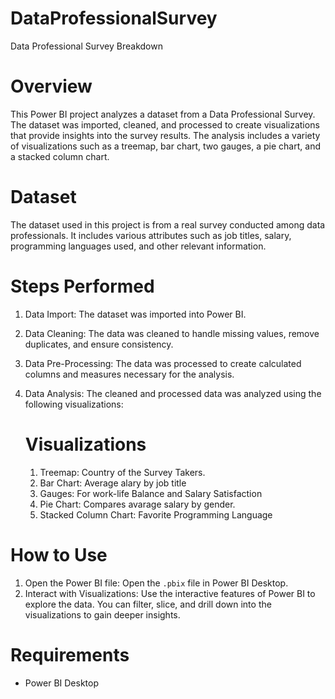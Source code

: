 # DataProfessionalSurvey
Data Professional Survey Breakdown

# Overview
This Power BI project analyzes a dataset from a Data Professional Survey. The dataset was imported, cleaned, and processed to create visualizations that provide insights into the survey results. The analysis includes a variety of visualizations such as a treemap, bar chart, two gauges, a pie chart, and a stacked column chart.

# Dataset
The dataset used in this project is from a real survey conducted among data professionals. It includes various attributes such as job titles, salary, programming languages used, and other relevant information.

# Steps Performed
1. Data Import: The dataset was imported into Power BI.
2. Data Cleaning: The data was cleaned to handle missing values, remove duplicates, and ensure consistency.
3. Data Pre-Processing: The data was processed to create calculated columns and measures necessary for the analysis.
4. Data Analysis: The cleaned and processed data was analyzed using the following visualizations:
  
      # Visualizations
      1. Treemap: Country of the Survey Takers.
      2. Bar Chart: Average alary by job title
      3. Gauges: For work-life Balance and Salary Satisfaction
      4. Pie Chart: Compares  avarage salary by gender.
      5. Stacked Column Chart: Favorite Programming Language 
# How to Use
1. Open the Power BI file: Open the `.pbix` file in Power BI Desktop.
2. Interact with Visualizations: Use the interactive features of Power BI to explore the data. You can filter, slice, and drill down into the visualizations to gain deeper insights.

# Requirements
- Power BI Desktop 

